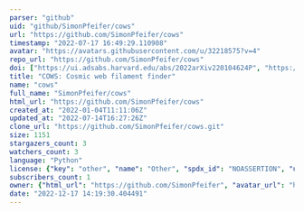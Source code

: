 ```yaml
---
parser: "github"
uid: "github/SimonPfeifer/cows"
url: "https://github.com/SimonPfeifer/cows"
timestamp: "2022-07-17 16:49:29.110908"
avatar: "https://avatars.githubusercontent.com/u/32218575?v=4"
repo_url: "https://github.com/SimonPfeifer/cows"
doi: ["https://ui.adsabs.harvard.edu/abs/2022arXiv220104624P", "https://ui.adsabs.harvard.edu/abs/2022ascl.soft01011P/abstract"]
title: "COWS: Cosmic web filament finder"
name: "cows"
full_name: "SimonPfeifer/cows"
html_url: "https://github.com/SimonPfeifer/cows"
created_at: "2022-01-04T11:11:06Z"
updated_at: "2022-07-14T16:27:26Z"
clone_url: "https://github.com/SimonPfeifer/cows.git"
size: 1151
stargazers_count: 3
watchers_count: 3
language: "Python"
license: {"key": "other", "name": "Other", "spdx_id": "NOASSERTION", "url": null, "node_id": "MDc6TGljZW5zZTA="}
subscribers_count: 1
owner: {"html_url": "https://github.com/SimonPfeifer", "avatar_url": "https://avatars.githubusercontent.com/u/32218575?v=4", "login": "SimonPfeifer", "type": "User"}
date: "2022-12-17 14:19:30.404491"
---
```

